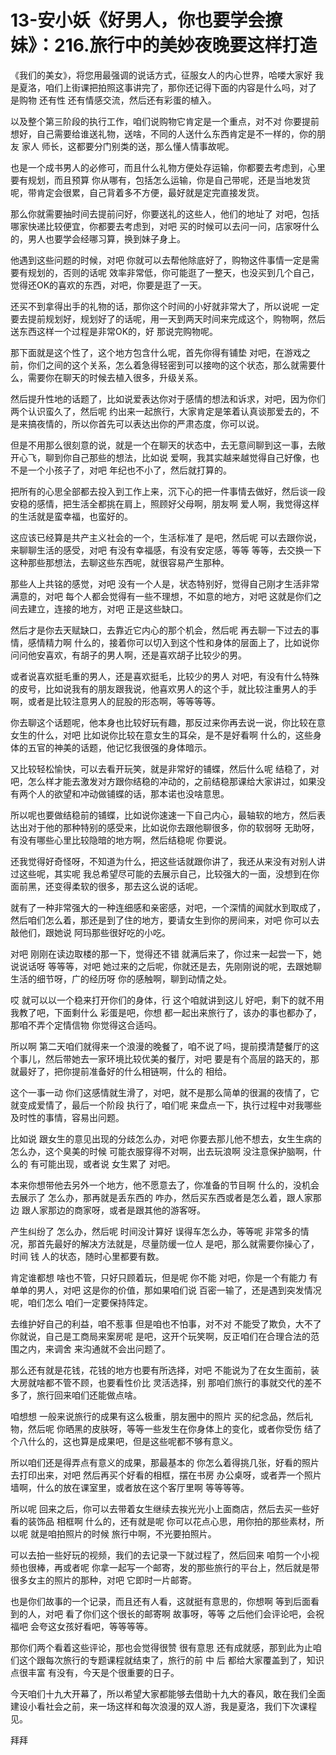# 13-安小妖《好男人，你也要学会撩妹》：216.旅行中的美妙夜晚要这样打造

《我们的美女》，将您用最强调的说话方式，征服女人的内心世界，哈喽大家好 我是夏洛，咱们上街课把拍照这事讲完了，那你还记得下面的内容是什么吗，对了 是购物 还有性 还有情感交流，然后还有彩蛋的植入。

以及整个第三阶段的执行工作，咱们说购物它肯定是一个重点，对不对 你要提前想好，自己需要给谁送礼物，送啥，不同的人送什么东西肯定是不一样的，你的朋友 家人 师长，这都要分门别类的送，那么懂人情事故呢。

也是一个成书男人的必修可，而且什么礼物方便处存运输，你都要去考虑到，心里要有规划，而且预算 你从哪有，包括怎么运输，你是自己带呢，还是当地发货呢，带肯定会很累，自己背着多不方便，最好就是定完直接发货。

那么你就需要抽时间去提前问好，你要送礼的这些人，他们的地址了 对吧，包括哪家快递比较便宜，你都要去考虑到，对吧 买的时候可以去问一问，店家呀什么的，男人也要学会经哪习算，换到妹子身上。

他遇到这些问题的时候，对吧 你就可以去帮他除底好了，购物这件事情一定是需要有规划的，否则的话呢 效率非常低，你可能逛了一整天，也没买到几个自己，觉得还OK的喜欢的东西，对吧，你要是逛了一天。

还买不到拿得出手的礼物的话，那你这个时间的小好就非常大了，所以说呢 一定要去提前规划好，规划好了的话呢，用一天到两天时间来完成这个，购物啊，然后送东西这样一个过程是非常OK的，好 那说完购物呢。

那下面就是这个性了，这个地方包含什么呢，首先你得有铺垫 对吧，在游戏之前，你们之间的这个关系，怎么着急得轻密到可以接吻的这个状态，那么就需要什么，需要你在聊天的时候去植入很多，升级关系。

然后提升性地的话题了，比如说爱表达你对于感情的想法和诉求，对吧，因为你们两个认识蛮久了，然后呢 约出来一起旅行，大家肯定是笨着认真谈那爱去的，不是来搞夜情的，所以你首先可以表达出你的严肃态度，你可以说。

但是不用那么很刻意的说，就是一个在聊天的状态中，去无意间聊到这一事，去敞开心飞，聊到你自己那些的想法，比如说 爱啊，我其实越来越觉得自己好像，也不是一个小孩子了，对吧 年纪也不小了，然后就打算的。

把所有的心思全部都去投入到工作上来，沉下心的把一件事情去做好，然后谈一段安稳的感情，把生活全都挑在肩上，照顾好父母啊，朋友啊 爱人啊，我觉得这样的生活就是蛮幸福，也蛮好的。

这应该已经算是共产主义社会的一个，生活标准了 是吧，然后呢 可以去跟你说，来聊聊生活的感受，对吧 有没有幸福感，有没有安定感，等等 等等，去交换一下这种那些那想法，去聊这些东西呢，就很容易产生那种。

那些人上共铭的感觉，对吧 没有一个人是，状态特别好，觉得自己刚才生活非常满意的，对吧 每个人都会觉得有一些不理想，不如意的地方，对吧 这就是你们之间去建立，连接的地方，对吧 正是这些缺口。

然后才是你去天赋缺口，去靠近它内心的那个机会，然后呢 再去聊一下过去的事情，感情精力啊 什么的，接着你可以切入到这个性和身体的层面上了，比如说你问问他安喜欢，有胡子的男人啊，还是喜欢胡子比较少的男。

或者说喜欢挺毛重的男人，还是喜欢挺毛，比较少的男人 对吧，有没有什么特殊的皮号，比如说我有的朋友跟我说，他喜欢男人的这个手，就比较注重男人的手啊，或者是比较注意男人的屁股的形态啊，等等等等。

你去聊这个话题呢，他本身也比较好玩有趣，那反过来你再去说一说，你比较在意女生的什么，对吧 比如说你比较在意女生的耳朵，是不是好看啊 什么的，这些身体的五官的神美的话题，他记忆我很强的身体暗示。

又比较轻松愉快，可以去看开玩笑，就是非常好的铺蝶，然后什么呢 结稳了，对吧，怎么样才能去激发对方跟你结稳的冲动的，之前结稳那课给大家讲过，如果没有两个人的欲望和冲动做铺蝶的话，那本诺也没啥意思。

所以呢也要做结稳前的铺蝶，比如说你速速一下自己内心，最轴软的地方，然后表达出对于他的那种特别的感受来，比如说你去跟他聊很多，你的软弱呀 无助呀，有没有哪些心里比较隐暗的地方啊，然后结稳呢 你要说。

还我觉得好奇怪呀，不知道为什么，把这些话就跟你讲了，我还从来没有对别人讲过这些呢，其实呢 我总希望尽可能的去展示自己，比较强大的一面，没想到在你面前黑，还变得柔软的很多，那去这么说的话呢。

就有了一种非常强大的一种连细感和亲密感，对吧，一个深情的闻就水到取成了，然后咱们怎么着，那还是到了住的地方，要请女生到你的房间来，对吧 你可以去敲他们，跟她说 阿玛那些很好吃的小吃。

对吧 刚刚在读边取楼的那一下，觉得还不错 就满后来了，你过来一起尝一下，她说说话呀 等等等，对吧 她过来的之后呢，你就还是去，先刚刚说的呢，去跟她聊生活的细节呀，广的经历呀 你的感触啊，聊到动情之处。

哎 就可以以一个稳来打开你们的身体，行 这个咱就讲到这儿 好吧，剩下的就不用我教了吧，下面剩什么 彩蛋是吧，你想 都一起出来旅行了，该办的事也都办了，那咱不弄个定情信物 你觉得这合适吗。

所以啊 第二天咱们就得来一个浪漫的晚餐了，咱不说了吗，提前摸清楚餐厅的这个事儿，然后带她去一家环境比较优美的餐厅，对吧 要是有个高层的路天的，那就最好了，把你提前准备好的什么相链啊，什么的 相给。

这个一事一动 你们这感情就生滑了，对吧，就不是那么简单的很漏的夜情了，它就变成爱情了，最后一个阶段 执行了，咱们呢 来盘点一下，执行过程中对我哪些及时性的事情，容易出问题。

比如说 跟女生的意见出现的分歧怎么办，对吧 你要去那儿他不想去，女生生病的怎么办，这个臭美的时候 可能衣服穿得不对啊，出去玩浪啊 没注意保护脑啊，什么的 有可能出现，或者说 女生累了 对吧。

本来你想带他去另外一个地方，他不愿意去了，你准备的节目啊 什么的，没机会去展示了 怎么办，那再就是丢东西的 咋办，然后买东西或者是怎么着，跟人家那边 跟人家那边的商家呀，或者是跟其他的游客呀。

产生纠纷了 怎么办，然后呢 时间没计算好 误得车怎么办，等等呢 非常多的情况，那首先最好的解决方法就是，尽量防缓一位人 是吧，那么就需要你操心了，时间 钱 人的状态，随时心里都要有数。

肯定谁都想 啥也不管，只好只顾着玩，但是呢 你不能 对吧，你是一个有能力 有单单的男人，对吧 这是你的价值，那如果咱们说 百密一输了，还是遇到突发情况呢，咱们怎么 咱们一定要保持阵定。

去维护好自己的利益，咱不惹事 但是咱也不怕事，对不对 不能受了欺负，大不了 你就说，自己是工商局来案房呢 是吧，这开个玩笑啊，反正咱们在合理合法的范围之内，来调舍 来沟通就不会出问题了。

那么还有就是花钱，花钱的地方也要有所选择，对吧 不能说为了在女生面前，装大房就啥都不管不顾，也要看性价比 灵活选择，别 那咱们旅行的事就交代的差不多了，旅行回来咱们还能做点啥。

咱想想 一般来说旅行的成果有这么极重，朋友圈中的照片 买的纪念品，然后礼物，然后呢 你晒黑的皮肤呀，等等一些发生在你身体上的变化，或者你受伤 结了个八什么的，这也算是成果吧，但是这些呢都不够有意义。

所以咱们还是得弄点有意义的成果，那最基本的 你怎么着得挑几张，好看的照片去打印出来，对吧 然后再买个好看的相框，摆在书房 办公桌呀，或者弄一个照片墙啊，什么的放在课室里，或者放在这个客厅里啊 等等等等。

所以呢 回来之后，你可以去带着女生继续去挨光光小上面商店，然后去买一些好看的装饰品 相框啊 什么的，还有就是呢 你可以花点心思，用你拍的那些素材，所以呢 就是咱拍照片的时候 旅行中啊，不光要拍照片。

可以去拍一些好玩的视频，我们的去记录一下就过程了，然后回来 咱剪一个小视频也很棒，再或者呢 你拿一起写一个邮寄，发的那些旅行的平台上，然后就是带很多女主的照片的那种，对吧 它即时一片邮寄。

也是你们故事的一个记录，而且还有人看，这就挺有意思的，你想啊 等到后面看到的人，对吧 看了你们这个很长的邮寄啊 故事呀，等等 之后他们会评论吧，会祝福吧 会夸这女孩好看吧，等等等等。

那你们两个看着这些评论，那也会觉得很赞 很有意思 还有成就感，那到此为止咱们这个跟每次旅行的专题课程就结束了，旅行的前 中 后 都给大家覆盖到了，知识点很丰富 有没有，今天是个很重要的日子。

今天咱们十九大开幕了，所以希望大家都能够去借助十九大的春风，敢在我们全面建设小看社会之前，来一场这样和每次浪漫的双人游，我是夏洛，我们下次课程见。

拜拜